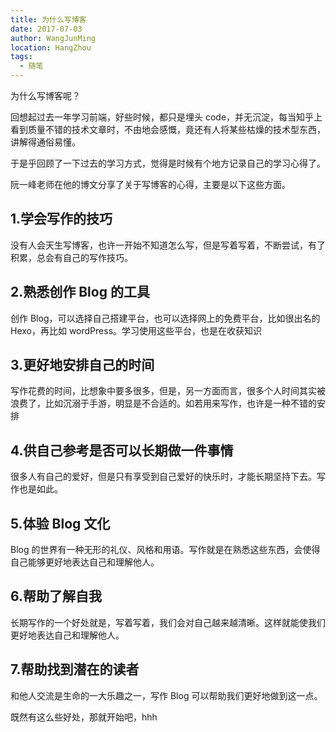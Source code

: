 ```yaml
---
title: 为什么写博客
date: 2017-07-03
author: WangJunMing
location: HangZhou
tags:
  - 随笔
---
```


为什么写博客呢？

回想起过去一年学习前端，好些时候，都只是埋头 code，并无沉淀，每当知乎上看到质量不错的技术文章时，不由地会感慨，竟还有人将某些枯燥的技术型东西，讲解得通俗易懂。

于是乎回顾了一下过去的学习方式，觉得是时候有个地方记录自己的学习心得了。

阮一峰老师在他的博文分享了关于写博客的心得，主要是以下这些方面。

## 1.学会写作的技巧

没有人会天生写博客，也许一开始不知道怎么写，但是写着写着，不断尝试，有了积累，总会有自己的写作技巧。

## 2.熟悉创作 Blog 的工具

创作 Blog，可以选择自己搭建平台，也可以选择网上的免费平台，比如很出名的 Hexo，再比如 wordPress。学习使用这些平台，也是在收获知识

## 3.更好地安排自己的时间

写作花费的时间，比想象中要多很多，但是，另一方面而言，很多个人时间其实被浪费了，比如沉溺于手游，明显是不合适的。如若用来写作，也许是一种不错的安排

## 4.供自己参考是否可以长期做一件事情

很多人有自己的爱好，但是只有享受到自己爱好的快乐时，才能长期坚持下去。写作也是如此。

## 5.体验 Blog 文化

Blog 的世界有一种无形的礼仪、风格和用语。写作就是在熟悉这些东西，会使得自己能够更好地表达自己和理解他人。

## 6.帮助了解自我

长期写作的一个好处就是，写着写着，我们会对自己越来越清晰。这样就能使我们更好地表达自己和理解他人。

## 7.帮助找到潜在的读者

和他人交流是生命的一大乐趣之一，写作 Blog 可以帮助我们更好地做到这一点。

既然有这么些好处，那就开始吧，hhh
